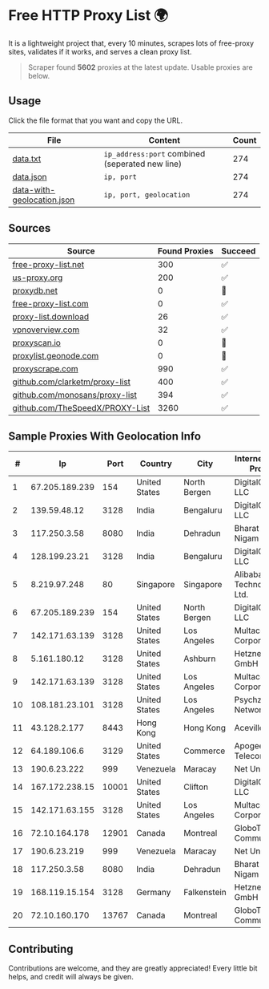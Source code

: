 
# Free HTTP Proxy List 🌍

It is a lightweight project that, every 10 minutes, scrapes lots of free-proxy sites, validates if it works, and serves a clean proxy list.


> Scraper found **5602** proxies at the latest update. Usable proxies are below.

## Usage

Click the file format that you want and copy the URL.


|File|Content|Count|
|----|-------|-----|
|[data.txt](https://raw.githubusercontent.com/themiralay/Proxy-List-World/master/data.txt)|`ip_address:port` combined (seperated new line)|274|
|[data.json](https://raw.githubusercontent.com/themiralay/Proxy-List-World/master/data.json)|`ip, port`|274|
|[data-with-geolocation.json](https://raw.githubusercontent.com/themiralay/Proxy-List-World/master/data-with-geolocation.json)|`ip, port, geolocation`|274|

## Sources

|Source|Found Proxies|Succeed|
|------|-------------|-------|
|[free-proxy-list.net](https://free-proxy-list.net)|300|✅|
|[us-proxy.org](https://www.us-proxy.org)|200|✅|
|[proxydb.net](http://proxydb.net)|0|🚫|
|[free-proxy-list.com](https://free-proxy-list.com/?page=&port=&type%5B%5D=http&type%5B%5D=https&up_time=0&search=Search)|0|✅|
|[proxy-list.download](https://www.proxy-list.download/HTTP)|26|✅|
|[vpnoverview.com](https://vpnoverview.com/privacy/anonymous-browsing/free-proxy-servers)|32|✅|
|[proxyscan.io](https://www.proxyscan.io)|0|🚫|
|[proxylist.geonode.com](https://proxylist.geonode.com/api/proxy-list?limit=300&page=1&sort_by=lastChecked&sort_type=desc&protocols=http,https)|0|🚫|
|[proxyscrape.com](https://api.proxyscrape.com/v2/?request=displayproxies&protocol=http&timeout=10000&country=all&ssl=all&anonymity=all)|990|✅|
|[github.com/clarketm/proxy-list](https://raw.githubusercontent.com/clarketm/proxy-list/master/proxy-list-raw.txt)|400|✅|
|[github.com/monosans/proxy-list](https://raw.githubusercontent.com/monosans/proxy-list/main/proxies/http.txt)|394|✅|
|[github.com/TheSpeedX/PROXY-List](https://raw.githubusercontent.com/TheSpeedX/PROXY-List/master/http.txt)|3260|✅|


## Sample Proxies With Geolocation Info

|#|Ip|Port|Country|City|Internet Service Provider|
|-|--|----|-------|----|-------------------------|
|1|67.205.189.239|154|United States|North Bergen|DigitalOcean, LLC|
|2|139.59.48.12|3128|India|Bengaluru|DigitalOcean, LLC|
|3|117.250.3.58|8080|India|Dehradun|Bharat Sanchar Nigam Ltd|
|4|128.199.23.21|3128|India|Bengaluru|DigitalOcean, LLC|
|5|8.219.97.248|80|Singapore|Singapore|Alibaba (US) Technology Co., Ltd.|
|6|67.205.189.239|154|United States|North Bergen|DigitalOcean, LLC|
|7|142.171.63.139|3128|United States|Los Angeles|Multacom Corporation|
|8|5.161.180.12|3128|United States|Ashburn|Hetzner Online GmbH|
|9|142.171.63.139|3128|United States|Los Angeles|Multacom Corporation|
|10|108.181.23.101|3128|United States|Los Angeles|Psychz Networks|
|11|43.128.2.177|8443|Hong Kong|Hong Kong|Aceville Pte.ltd|
|12|64.189.106.6|3129|United States|Commerce|Apogee Telecom Inc.|
|13|190.6.23.222|999|Venezuela|Maracay|Net Uno|
|14|167.172.238.15|10001|United States|Clifton|DigitalOcean, LLC|
|15|142.171.63.155|3128|United States|Los Angeles|Multacom Corporation|
|16|72.10.164.178|12901|Canada|Montreal|GloboTech Communications|
|17|190.6.23.219|999|Venezuela|Maracay|Net Uno|
|18|117.250.3.58|8080|India|Dehradun|Bharat Sanchar Nigam Ltd|
|19|168.119.15.154|3128|Germany|Falkenstein|Hetzner Online GmbH|
|20|72.10.160.170|13767|Canada|Montreal|GloboTech Communications|



## Contributing

Contributions are welcome, and they are greatly appreciated! Every
little bit helps, and credit will always be given.

